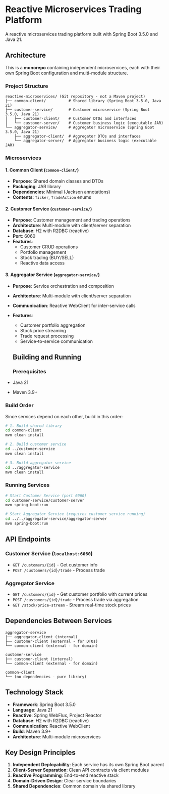 
# Reactive Microservices Trading Platform
A reactive microservices trading platform built with Spring Boot 3.5.0 and Java 21.

## Architecture
This is a **monorepo** containing independent microservices, each with their own Spring Boot configuration and multi-module structure.

### Project Structure
```
reactive-microservices/ (Git repository - not a Maven project)
├── common-client/          # Shared library (Spring Boot 3.5.0, Java 21)
├── customer-service/       # Customer microservice (Spring Boot 3.5.0, Java 21)
│   ├── customer-client/    # Customer DTOs and interfaces  
│   └── customer-server/    # Customer business logic (executable JAR)
└── aggregator-service/     # Aggregator microservice (Spring Boot 3.5.0, Java 21)
    ├── aggregator-client/  # Aggregator DTOs and interfaces
    └── aggregator-server/  # Aggregator business logic (executable JAR)
```

### Microservices

#### 1. **Common Client** (`common-client/`)
- **Purpose**: Shared domain classes and DTOs
- **Packaging**: JAR library
- **Dependencies**: Minimal (Jackson annotations)
- **Contents**: `Ticker`, `TradeAction` enums

#### 2. **Customer Service** (`customer-service/`)
- **Purpose**: Customer management and trading operations
- **Architecture**: Multi-module with client/server separation
- **Database**: H2 with R2DBC (reactive)
- **Port**: 6060
- **Features**:
  - Customer CRUD operations
  - Portfolio management  
  - Stock trading (BUY/SELL)
  - Reactive data access

#### 3. **Aggregator Service** (`aggregator-service/`)
- **Purpose**: Service orchestration and composition
- **Architecture**: Multi-module with client/server separation  
- **Communication**: Reactive WebClient for inter-service calls
- **Features**:
  - Customer portfolio aggregation
  - Stock price streaming
  - Trade request processing
  - Service-to-service communication

  ## Building and Running

  ### Prerequisites
- Java 21
- Maven 3.9+

### Build Order
Since services depend on each other, build in this order:

```bash
# 1. Build shared library
cd common-client
mvn clean install

# 2. Build customer service 
cd ../customer-service
mvn clean install

# 3. Build aggregator service
cd ../aggregator-service  
mvn clean install
```

### Running Services

```bash
# Start Customer Service (port 6060)
cd customer-service/customer-server
mvn spring-boot:run

# Start Aggregator Service (requires customer service running)
cd ../../aggregator-service/aggregator-server  
mvn spring-boot:run
```

## API Endpoints

### Customer Service (`localhost:6060`)
- `GET /customers/{id}` - Get customer info
- `POST /customers/{id}/trade` - Process trade

### Aggregator Service
- `GET /customers/{id}` - Get customer portfolio with current prices
- `POST /customers/{id}/trade` - Process trade via aggregation
- `GET /stock/price-stream` - Stream real-time stock prices

## Dependencies Between Services

```
aggregator-service
├── aggregator-client (internal)
├── customer-client (external - for DTOs)  
└── common-client (external - for domain)

customer-service
├── customer-client (internal)
└── common-client (external - for domain)

common-client
└── (no dependencies - pure library)
```

## Technology Stack

- **Framework**: Spring Boot 3.5.0
- **Language**: Java 21
- **Reactive**: Spring WebFlux, Project Reactor
- **Database**: H2 with R2DBC (reactive)
- **Communication**: Reactive WebClient
- **Build**: Maven 3.9+
- **Architecture**: Multi-module microservices

## Key Design Principles

1. **Independent Deployability**: Each service has its own Spring Boot parent
2. **Client-Server Separation**: Clean API contracts via client modules
3. **Reactive Programming**: End-to-end reactive stack
4. **Domain-Driven Design**: Clear service boundaries
5. **Shared Dependencies**: Common domain via shared library
